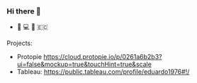 ### Hi there 👋

- :guitar: :computer: :runner: 🇪🇨

Projects: 
- Protopie https://cloud.protopie.io/p/0261a6b2b3?ui=false&mockup=true&touchHint=true&scale
- Tableau: https://public.tableau.com/profile/eduardo1976#!/

<!--
**eduardisrael/eduardisrael** is a ✨ _special_ ✨ repository because its `README.md` (this file) appears on your GitHub profile.

Here are some ideas to get you started:

- 🔭 I’m currently working on ...
- 🌱 I’m currently learning ...
- 👯 I’m looking to collaborate on ...
- 🤔 I’m looking for help with ...
- 💬 Ask me about ...
- 📫 How to reach me: ...
- 😄 Pronouns: ...
- ⚡ Fun fact: ...
-->
